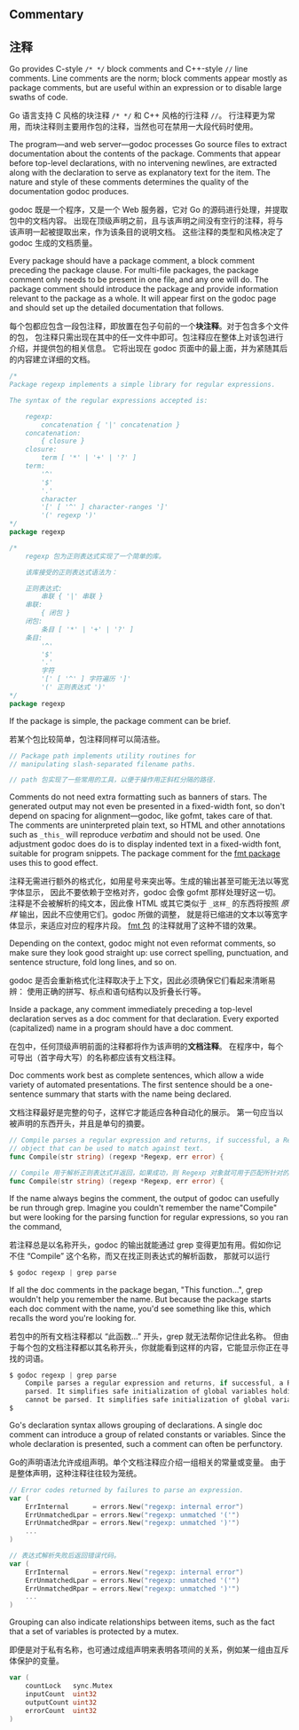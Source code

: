 ## Commentary

## 注释

Go provides C-style `/* */` block comments and C++-style `//` line comments. Line comments are the norm; block comments appear mostly as package comments, but are useful within an expression or to disable large swaths of code.

Go 语言支持 C 风格的块注释 `/* */` 和 C++ 风格的行注释 `//`。 行注释更为常用，而块注释则主要用作包的注释，当然也可在禁用一大段代码时使用。

The program—and web server—godoc processes Go source files to extract documentation about the contents of the package. Comments that appear before top-level declarations, with no intervening newlines, are extracted along with the declaration to serve as explanatory text for the item. The nature and style of these comments determines the quality of the documentation godoc produces.

godoc 既是一个程序，又是一个 Web 服务器，它对 Go 的源码进行处理，并提取包中的文档内容。 出现在顶级声明之前，且与该声明之间没有空行的注释，将与该声明一起被提取出来，作为该条目的说明文档。 这些注释的类型和风格决定了 godoc 生成的文档质量。

Every package should have a package comment, a block comment preceding the package clause. For multi-file packages, the package comment only needs to be present in one file, and any one will do. The package comment should introduce the package and provide information relevant to the package as a whole. It will appear first on the godoc page and should set up the detailed documentation that follows.

每个包都应包含一段包注释，即放置在包子句前的一个**块注释**。对于包含多个文件的包， 包注释只需出现在其中的任一文件中即可。包注释应在整体上对该包进行介绍，并提供包的相关信息。 它将出现在 godoc 页面中的最上面，并为紧随其后的内容建立详细的文档。

```go
/*
Package regexp implements a simple library for regular expressions.

The syntax of the regular expressions accepted is:

	regexp:
		concatenation { '|' concatenation }
	concatenation:
		{ closure }
	closure:
		term [ '*' | '+' | '?' ]
	term:
		'^'
		'$'
		'.'
		character
		'[' [ '^' ] character-ranges ']'
		'(' regexp ')'
*/
package regexp
```
```go
/*
	regexp 包为正则表达式实现了一个简单的库。

	该库接受的正则表达式语法为：

	正则表达式:
		串联 { '|' 串联 }
	串联:
		{ 闭包 }
	闭包:
		条目 [ '*' | '+' | '?' ]
	条目:
		'^'
		'$'
		'.'
		字符
		'[' [ '^' ] 字符遍历 ']'
		'(' 正则表达式 ')'
*/
package regexp
```
If the package is simple, the package comment can be brief.

若某个包比较简单，包注释同样可以简洁些。

```go
// Package path implements utility routines for
// manipulating slash-separated filename paths.
```
```go
// path 包实现了一些常用的工具，以便于操作用正斜杠分隔的路径.
```
Comments do not need extra formatting such as banners of stars. The generated output may not even be presented in a fixed-width font, so don't depend on spacing for alignment—godoc, like gofmt, takes care of that. The comments are uninterpreted plain text, so HTML and other annotations such as `_this_` will reproduce _verbatim_ and should not be used. One adjustment godoc does do is to display indented text in a fixed-width font, suitable for program snippets. The package comment for the [fmt package](https://go-zh.org/pkg/fmt/) uses this to good effect.

注释无需进行额外的格式化，如用星号来突出等。生成的输出甚至可能无法以等宽字体显示， 因此不要依赖于空格对齐，godoc 会像 gofmt 那样处理好这一切。 注释是不会被解析的纯文本，因此像 HTML 或其它类似于 `_这样_` 的东西将按照 _原样_ 输出，因此不应使用它们。godoc 所做的调整， 就是将已缩进的文本以等宽字体显示，来适应对应的程序片段。 [fmt 包](https://go-zh.org/pkg/fmt/) 的注释就用了这种不错的效果。

Depending on the context, godoc might not even reformat comments, so make sure they look good straight up: use correct spelling, punctuation, and sentence structure, fold long lines, and so on.

godoc 是否会重新格式化注释取决于上下文，因此必须确保它们看起来清晰易辨： 使用正确的拼写、标点和语句结构以及折叠长行等。

Inside a package, any comment immediately preceding a top-level declaration serves as a doc comment for that declaration. Every exported (capitalized) name in a program should have a doc comment.

在包中，任何顶级声明前面的注释都将作为该声明的**文档注释**。 在程序中，每个可导出（首字母大写）的名称都应该有文档注释。

Doc comments work best as complete sentences, which allow a wide variety of automated presentations. The first sentence should be a one-sentence summary that starts with the name being declared.

文档注释最好是完整的句子，这样它才能适应各种自动化的展示。 第一句应当以被声明的东西开头，并且是单句的摘要。

```go
// Compile parses a regular expression and returns, if successful, a Regexp
// object that can be used to match against text.
func Compile(str string) (regexp *Regexp, err error) {
```
```go
// Compile 用于解析正则表达式并返回，如果成功，则 Regexp 对象就可用于匹配所针对的文本。
func Compile(str string) (regexp *Regexp, err error) {
```
If the name always begins the comment, the output of godoc can usefully be run through grep. Imagine you couldn't remember the name"Compile" but were looking for the parsing function for regular expressions, so you ran the command,

若注释总是以名称开头，godoc 的输出就能通过 grep 变得更加有用。假如你记不住 “Compile” 这个名称，而又在找正则表达式的解析函数， 那就可以运行

```go
$ godoc regexp | grep parse
```
If all the doc comments in the package began, "This function...", grep wouldn't help you remember the name. But because the package starts each doc comment with the name, you'd see something like this, which recalls the word you're looking for.

若包中的所有文档注释都以 “此函数…” 开头，grep 就无法帮你记住此名称。 但由于每个包的文档注释都以其名称开头，你就能看到这样的内容，它能显示你正在寻找的词语。

```go
$ godoc regexp | grep parse
	Compile parses a regular expression and returns, if successful, a Regexp
	parsed. It simplifies safe initialization of global variables holding
	cannot be parsed. It simplifies safe initialization of global variables
$
```

Go's declaration syntax allows grouping of declarations. A single doc comment can introduce a group of related constants or variables. Since the whole declaration is presented, such a comment can often be perfunctory.

Go的声明语法允许成组声明。单个文档注释应介绍一组相关的常量或变量。 由于是整体声明，这种注释往往较为笼统。

```go
// Error codes returned by failures to parse an expression.
var (
	ErrInternal      = errors.New("regexp: internal error")
	ErrUnmatchedLpar = errors.New("regexp: unmatched '('")
	ErrUnmatchedRpar = errors.New("regexp: unmatched ')'")
	...
)
```
```go
// 表达式解析失败后返回错误代码。
var (
	ErrInternal      = errors.New("regexp: internal error")
	ErrUnmatchedLpar = errors.New("regexp: unmatched '('")
	ErrUnmatchedRpar = errors.New("regexp: unmatched ')'")
	...
)
```
Grouping can also indicate relationships between items, such as the fact that a set of variables is protected by a mutex.

即便是对于私有名称，也可通过成组声明来表明各项间的关系，例如某一组由互斥体保护的变量。

```go
var (
	countLock   sync.Mutex
	inputCount  uint32
	outputCount uint32
	errorCount  uint32
)
```
